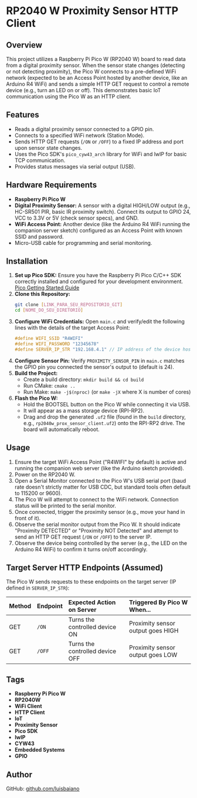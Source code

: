 
# RP2040 W Proximity Sensor HTTP Client

## Overview

This project utilizes a Raspberry Pi Pico W (RP2040 W) board to read data from a digital proximity sensor. When the sensor state changes (detecting or not detecting proximity), the Pico W connects to a pre-defined WiFi network (expected to be an Access Point hosted by another device, like an Arduino R4 WiFi) and sends a simple HTTP GET request to control a remote device (e.g., turn an LED on or off). This demonstrates basic IoT communication using the Pico W as an HTTP client.

## Features

*   Reads a digital proximity sensor connected to a GPIO pin.
*   Connects to a specified WiFi network (Station Mode).
*   Sends HTTP GET requests (`/ON` or `/OFF`) to a fixed IP address and port upon sensor state changes.
*   Uses the Pico SDK's `pico_cyw43_arch` library for WiFi and lwIP for basic TCP communication.
*   Provides status messages via serial output (USB).

## Hardware Requirements

*   **Raspberry Pi Pico W**
*   **Digital Proximity Sensor:** A sensor with a digital HIGH/LOW output (e.g., HC-SR501 PIR, basic IR proximity switch). Connect its output to GPIO 24, VCC to 3.3V or 5V (check sensor specs), and GND.
*   **WiFi Access Point:** Another device (like the Arduino R4 WiFi running the companion server sketch) configured as an Access Point with known SSID and password.
*   Micro-USB cable for programming and serial monitoring.

## Installation

1.  **Set up Pico SDK:** Ensure you have the Raspberry Pi Pico C/C++ SDK correctly installed and configured for your development environment. [Pico Getting Started Guide](https://www.raspberrypi.com/documentation/microcontrollers/c_sdk.html)
2.  **Clone this Repository:**
    ```sh
    git clone [LINK_PARA_SEU_REPOSITORIO_GIT]
    cd [NOME_DO_SEU_DIRETORIO]
    ```
3.  **Configure WiFi Credentials:** Open `main.c` and verify/edit the following lines with the details of the target Access Point:
    ```c
    #define WIFI_SSID "R4WIFI"
    #define WIFI_PASSWORD "12345678"
    #define SERVER_IP_STR "192.168.4.1" // IP address of the device hosting the server
    ```
4.  **Configure Sensor Pin:** Verify `PROXIMITY_SENSOR_PIN` in `main.c` matches the GPIO pin you connected the sensor's output to (default is 24).
5.  **Build the Project:**
    *   Create a build directory: `mkdir build && cd build`
    *   Run CMake: `cmake ..`
    *   Run Make: `make -j$(nproc)` (or `make -jX` where X is number of cores)
6.  **Flash the Pico W:**
    *   Hold the BOOTSEL button on the Pico W while connecting it via USB.
    *   It will appear as a mass storage device (RPI-RP2).
    *   Drag and drop the generated `.uf2` file (found in the `build` directory, e.g., `rp2040w_prox_sensor_client.uf2`) onto the RPI-RP2 drive. The board will automatically reboot.

## Usage

1.  Ensure the target WiFi Access Point ("R4WIFI" by default) is active and running the companion web server (like the Arduino sketch provided).
2.  Power on the RP2040 W.
3.  Open a Serial Monitor connected to the Pico W's USB serial port (baud rate doesn't strictly matter for USB CDC, but standard tools often default to 115200 or 9600).
4.  The Pico W will attempt to connect to the WiFi network. Connection status will be printed to the serial monitor.
5.  Once connected, trigger the proximity sensor (e.g., move your hand in front of it).
6.  Observe the serial monitor output from the Pico W. It should indicate "Proximity DETECTED" or "Proximity NOT Detected" and attempt to send an HTTP GET request (`/ON` or `/OFF`) to the server IP.
7.  Observe the device being controlled by the server (e.g., the LED on the Arduino R4 WiFi) to confirm it turns on/off accordingly.

## Target Server HTTP Endpoints (Assumed)

The Pico W sends requests to these endpoints on the target server (IP defined in `SERVER_IP_STR`):

| Method | Endpoint | Expected Action on Server    | Triggered By Pico W When...       |
| :----- | :------- | :------------------------- | :-------------------------------- |
| GET    | `/ON`    | Turns the controlled device ON  | Proximity sensor output goes HIGH |
| GET    | `/OFF`   | Turns the controlled device OFF | Proximity sensor output goes LOW  |

## Tags

*   **Raspberry Pi Pico W**
*   **RP2040W**
*   **WiFi Client**
*   **HTTP Client**
*   **IoT**
*   **Proximity Sensor**
*   **Pico SDK**
*   **lwIP**
*   **CYW43**
*   **Embedded Systems**
*   **GPIO**

## Author

GitHub: [github.com/luisbaiano](https://github.com/luisbaiano)
